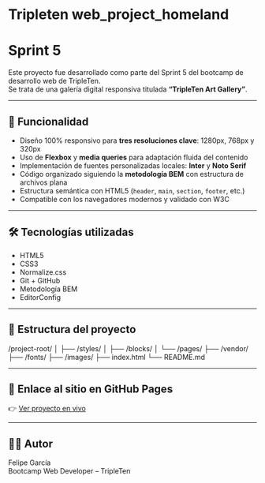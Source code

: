 # Tripleten web_project_homeland

# Sprint 5

Este proyecto fue desarrollado como parte del Sprint 5 del bootcamp de desarrollo web de TripleTen.  
Se trata de una galería digital responsiva titulada **“TripleTen Art Gallery”**.

---

## 🧩 Funcionalidad

- Diseño 100% responsivo para **tres resoluciones clave**: 1280px, 768px y 320px
- Uso de **Flexbox** y **media queries** para adaptación fluida del contenido
- Implementación de fuentes personalizadas locales: **Inter** y **Noto Serif**
- Código organizado siguiendo la **metodología BEM** con estructura de archivos plana
- Estructura semántica con HTML5 (`header`, `main`, `section`, `footer`, etc.)
- Compatible con los navegadores modernos y validado con W3C

---

## 🛠️ Tecnologías utilizadas

- HTML5
- CSS3
- Normalize.css
- Git + GitHub
- Metodología BEM
- EditorConfig

---

## 📂 Estructura del proyecto

/project-root/
│
├── /styles/
│ ├── /blocks/
│ └── /pages/
├── /vendor/
├── /fonts/
├── /images/
├── index.html
└── README.md

---

## 🔗 Enlace al sitio en GitHub Pages

👉 [Ver proyecto en vivo](https://ai-sprvvnt.github.io/web_project_homeland/)

---

## 👨‍💻 Autor

Felipe García  
Bootcamp Web Developer – TripleTen
